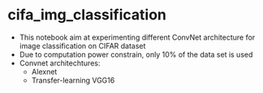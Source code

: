 # cifa_img_classification
- This notebook aim at experimenting different ConvNet architecture for image classification on CIFAR dataset
- Due to computation power constrain, only 10% of the data set is used
- Convnet architechtures:
  * Alexnet
  * Transfer-learning VGG16
 

